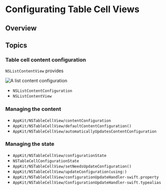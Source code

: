 # Configurating Table Cell Views

## Overview

## Topics

### Table cell content configuration

``NSListContentView`` provides

![A list content configuration](NSListContentConfiguration.png)

- ``NSListContentConfiguration``
- ``NSListContentView``

### Managing the content

- ``AppKit/NSTableCellView/contentConfiguration``
- ``AppKit/NSTableCellView/defaultContentConfiguration()``
- ``AppKit/NSTableCellView/automaticallyUpdatesContentConfiguration``

### Managing the state

- ``AppKit/NSTableCellView/configurationState``
- ``NSTableCellConfigurationState``
- ``AppKit/NSTableCellView/setNeedsUpdateConfiguration()``
- ``AppKit/NSTableCellView/updateConfiguration(using:)``
- ``AppKit/NSTableCellView/configurationUpdateHandler-swift.property``
- ``AppKit/NSTableCellView/ConfigurationUpdateHandler-swift.typealias``
